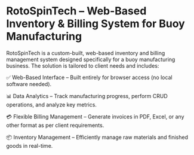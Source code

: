 # RotoSpinTech – Web-Based Inventory &amp; Billing System for Buoy Manufacturing
RotoSpinTech is a custom-built, web-based inventory and billing management system designed specifically for a buoy manufacturing business. The solution is tailored to client needs and includes:

✅ Web-Based Interface – Built entirely for browser access (no local software needed).

📊 Data Analytics – Track manufacturing progress, perform CRUD operations, and analyze key metrics.

💳 Flexible Billing Management – Generate invoices in PDF, Excel, or any other format as per client requirements.

📦 Inventory Management – Efficiently manage raw materials and finished goods in real-time.
